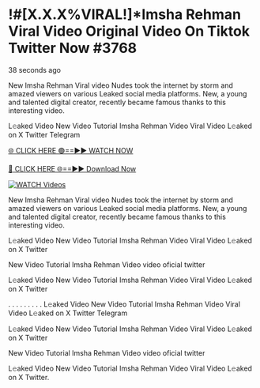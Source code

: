 # !#[X.X.X%VIRAL!]*Imsha Rehman Viral Video Original Video On Tiktok Twitter Now #3768

38 seconds ago

New Imsha Rehman Viral video Nudes took the internet by storm and amazed viewers on various Leaked social media platforms. New, a young and talented digital creator, recently became famous thanks to this interesting video.

L𝚎aked Video New Video Tutorial Imsha Rehman Video Viral Video L𝚎aked on X Twitter Telegram

[🌐 CLICK HERE 🟢==►► WATCH NOW](https://t.co/CsbdxKwbQM)

[🔴 CLICK HERE 🌐==►► Download Now](https://t.co/CsbdxKwbQM)

[![WATCH Videos](https://i.imgur.com/RPj6FCy.gif)](https://t.co/CsbdxKwbQM)

New Imsha Rehman Viral video Nudes took the internet by storm and amazed viewers on various Leaked social media platforms. New, a young and talented digital creator, recently became famous thanks to this interesting video.

L𝚎aked Video New Video Tutorial Imsha Rehman Video Viral Video L𝚎aked on X Twitter

New Video Tutorial Imsha Rehman Video video oficial twitter

L𝚎aked Video New Video Tutorial Imsha Rehman Video Viral Video L𝚎aked on X Twitter

. . . . . . . . . L𝚎aked Video New Video Tutorial Imsha Rehman Video Viral Video L𝚎aked on X Twitter Telegram

L𝚎aked Video New Video Tutorial Imsha Rehman Video Viral Video L𝚎aked on X Twitter

New Video Tutorial Imsha Rehman Video video oficial twitter

L𝚎aked Video New Video Tutorial Imsha Rehman Video Viral Video L𝚎aked on X Twitter.
